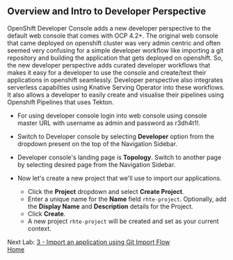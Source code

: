 ## Overview and Intro to Developer Perspective

OpenShift Developer Console adds a new developer perspective to the default web console that comes with OCP 4.2+. The original web console that came deployed on openshift cluster was very admin centric and often seemed very confusing for a simple developer workflow like importing a git repository and building the application that gets deployed on openshift. So, the new developer perspective adds curated developer workflows that makes it easy for a developer to use the console and create/test their applications in openshift seamlessly. Developer perspective also integrates serverless capabilties using Knative Serving Operator into these workflows. It also allows a developer to easily create and visualise their pipelines using Openshift Pipelines that uses Tekton.

- For using developer console login into web console using console master URL with username as admin and password as r3dh4t1!.

- Switch to Developer console by selecting **Developer** option from the dropdown present on the top of the Navigation Sidebar.

- Developer console's landing page is **Topology**. Switch to another page by selecting desired page from the Navigation Sidebar.

- Now let's create a new project that we'll use to import our applications.
  - Click the **Project** dropdown and select **Create Project**.
  - Enter a unique name for the **Name** field `rhte-project`. Optionally, add the **Display Name** and **Description** details for the Project.
  - Click **Create**.
  - A new project `rhte-project` will be created and set as your current context.



Next Lab: [3 - Import an application using Git Import Flow](./git-import.md)<br>
[Home](./README.md)
